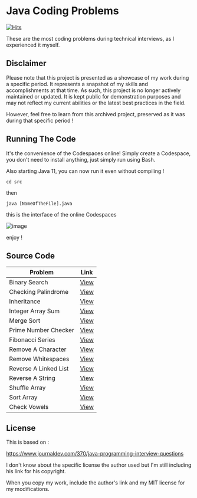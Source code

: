 # Java Coding Problems

[![Hits](https://hits.seeyoufarm.com/api/count/incr/badge.svg?url=https%3A%2F%2Fgithub.com%2Fjdevstatic%2Fjava-coding-problems&count_bg=%2379C83D&title_bg=%23555555&icon=&icon_color=%23E7E7E7&title=PAGE+VIEWS&edge_flat=false)](https://hits.seeyoufarm.com)

These are the most coding problems during
technical interviews, as I experienced it myself.

## Disclaimer
Please note that this project is presented as a showcase of my work during a 
specific period. It represents a snapshot of my skills and accomplishments 
at that time. As such, this project is no longer actively maintained or updated. 
It is kept public for demonstration purposes and may not reflect my current 
abilities or the latest best practices in the field.

However, feel free to learn from this archived project, 
preserved as it was during that specific period !

## Running The Code

It's the convenience of the Codespaces online!
Simply create a Codespace, you don't need to install
anything, just simply run using Bash.

Also starting Java 11, you can now run it even without compiling !

```
cd src
```

then 

```
java [NameOfTheFile].java
```

this is the interface of the online Codespaces

![image](https://user-images.githubusercontent.com/47092464/182785921-838bd0e5-2707-4e08-8a0b-9127afba6866.png)

enjoy !

## Source Code

| Problem                | Link                                                                                      |
|------------------------|-------------------------------------------------------------------------------------------|
| Binary Search          | [View](https://github.com/jdevstatic/java-coding-problems/blob/main/src/BinarySearch.java) |
| Checking Palindrome    | [View](https://github.com/jdevstatic/java-coding-problems/blob/main/src/CheckPalindromeString.java) |
| Inheritance            | [View](https://github.com/jdevstatic/java-coding-problems/tree/main/src/inheritance)      |
| Integer Array Sum      | [View](https://github.com/jdevstatic/java-coding-problems/blob/main/src/IntegerArraySum.java) |
| Merge Sort             | [View](https://github.com/jdevstatic/java-coding-problems/blob/main/src/MergeSort.java)    |
| Prime Number Checker   | [View](https://github.com/jdevstatic/java-coding-problems/blob/main/src/PrimeNumberCheck.java) |
| Fibonacci Series       | [View](https://github.com/jdevstatic/java-coding-problems/blob/main/src/PrintFibonacciSeries.java) |
| Remove A Character     | [View](https://github.com/jdevstatic/java-coding-problems/blob/main/src/RemoveAChar.java)  |
| Remove Whitespaces     | [View](https://github.com/jdevstatic/java-coding-problems/blob/main/src/RemoveWhiteSpaces.java) |
| Reverse A Linked List  | [View](https://github.com/jdevstatic/java-coding-problems/blob/main/src/ReverseALinkedList.java) |
| Reverse A String       | [View](https://github.com/jdevstatic/java-coding-problems/blob/main/src/ReverseString.java) |
| Shuffle Array          | [View](https://github.com/jdevstatic/java-coding-problems/blob/main/src/ShuffleArray.java) |
| Sort Array             | [View](https://github.com/jdevstatic/java-coding-problems/blob/main/src/SortArray.java)    |
| Check Vowels           | [View](https://github.com/jdevstatic/java-coding-problems/blob/main/src/StringContainsVowels.java) |

## License
This is based on :

https://www.journaldev.com/370/java-programming-interview-questions

I don't know about the specific license the author used
but I'm still including his link for his copyright.

When you copy my work, include the author's link 
and my MIT license for my modifications.
